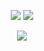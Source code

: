 <p align="center"> 
    <img src="https://file.garden/ZrgE6xyrrgxh47YJ/IMG_3781.png"/>
    <img src="https://komarev.com/ghpvc/?username=SUBSPACE-TRIPMlNE&label=greetings+!&color=703b79&style=flat-square"/>
<p align="center">
<img src="https://file.garden/ZrgE6xyrrgxh47YJ/IMG_3779.png"/>
</p>
<p align="center">
<img srch="https://readme-typing-svg.demolab.com/demo/?font=Special+Elite&duration=2500&pause=1500&color=490A51&lines=Hello!+Welcome+to+my+Github!;Please+read+my+rentry+before+interacting."/>
</p>
